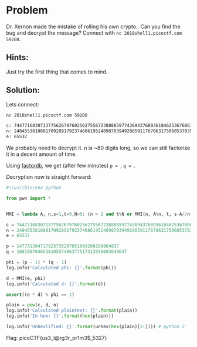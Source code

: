# Problem
Dr. Xernon made the mistake of rolling his own crypto.. Can you find the bug and decrypt the message? Connect with ```nc 2018shell1.picoctf.com 59208```.

## Hints:
Just try the first thing that comes to mind.

## Solution:

Lets connect:
```bash
nc 2018shell1.picoctf.com 59208

c: 7447716830713775626797602562755672388885977436943768936184625367606146075559926
n: 24845538108817092891792374686195248987039492885911767063175060537839533468162539
e: 65537
```

We probably need to decrypt it. n is ~80 digits long, so we can still factorize it in a decent amount of time.

Using [factordb](http://factordb.com/index.php?query=24845538108817092891792374686195248987039492885911767063175060537839533468162539), we get (after few minutes) ```p = ```, ```q = ```.


Decryption now is straight forward:
```python
#!/usr/bin/env python

from pwn import *


MMI = lambda A, n,s=1,t=0,N=0: (n < 2 and t%N or MMI(n, A%n, t, s-A//n*t, N or n),-1)[n<1]

c = 7447716830713775626797602562755672388885977436943768936184625367606146075559926
n = 24845538108817092891792374686195248987039492885911767063175060537839533468162539
e = 65537

p = 147731204717925735267651069208108064837
q = 168180704653810557486377517313556083649647

phi = (p - 1) * (q - 1)
log.info('Calculated phi: {}'.format(phi))

d = MMI(e, phi)
log.info('Calculated d: {}'.format(d))

assert((e * d) % phi == 1)

plain = pow(c, d, n)
log.info('Calculated plaintext: {}'.format(plain))
log.info('In hex: {}'.format(hex(plain)))

log.info('Unhexlified: {}'.format(unhex(hex(plain)[2:]))) # python 2
```

Flag: picoCTF{us3_l@rg3r_pr1m3$_5327}
